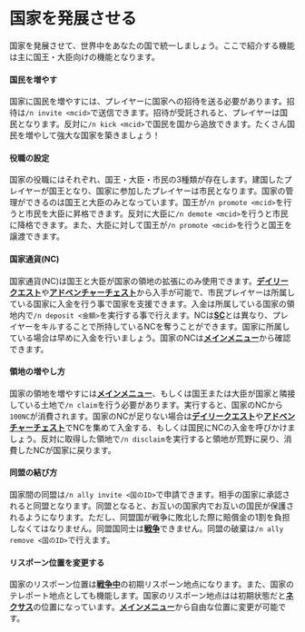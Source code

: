 # 国家を発展させる
国家を発展させて、世界中をあなたの国で統一しましょう。ここで紹介する機能は主に国王・大臣向けの機能となります。

#### 国民を増やす

国家に国民を増やすには、プレイヤーに国家への招待を送る必要があります。招待は```/n invite <mcid>```で送信できます。招待が受託されると、プレイヤーは国民となります。反対に```/n kick <mcid>```で国民を国から追放できます。たくさん国民を増やして強大な国家を築きましょう！

#### 役職の設定

国家の役職にはそれぞれ、国王・大臣・市民の3種類が存在します。建国したプレイヤーが国王となり、国家に参加したプレイヤーは市民となります。国家の管理ができるのは国王と大臣のみとなっています。国王が```/n promote <mcid>```を行うと市民を大臣に昇格できます。反対に大臣に```/n demote <mcid>```を行うと市民に降格できます。また、大臣に対して国王が```/n promote <mcid>```を行うと国王を譲渡できます。

#### 国家通貨(NC)

国家通貨(NC)は国王と大臣が国家の領地の拡張にのみ使用できます。[**デイリークエスト**](/guide/dailyquest)や[**アドベンチャーチェスト**](/guide/adventurechest)から入手が可能で、市民プレイヤーは所属している国家に入金を行う事で国家を支援できます。入金は所属している国家の領地内で```/n deposit <金額>```を実行する事で行えます。NCは[**SC**](/guide/currency)とは異なり、プレイヤーをキルすることで所持しているNCを奪うことができます。国家に所属している場合は早めに入金を行いましょう。国家のNCは[**メインメニュー**](/guide/menu)から確認できます。

#### 領地の増やし方

国家の領地を増やすには[**メインメニュー**](/guide/menu)、もしくは国王または大臣が国家と隣接している土地で```/n claim```を行う必要があります。実行すると、国家のNCから```100NC```が消費されます。国家のNCが足りない場合は[**デイリークエスト**](/guide/dailyquest)や[**アドベンチャーチェスト**](/guide/adventurechest)でNCを集めて入金する、もしくは国民にNCの入金を呼びかけましょう。反対に取得した領地で```/n disclaim```を実行すると領地が荒野に戻り、消費したNCが国家に戻ります。

#### 同盟の結び方

国家間の同盟は```/n ally invite <国のID>```で申請できます。相手の国家に承認されると同盟となります。同盟となると、お互いの国家内でお互いの国民が保護されるようになります。ただし、同盟国が戦争に敗北した際に賠償金の1割を負担しなくてはなりません。同盟国同士は[**戦争**](/guide/war)できません。同盟の破棄は```/n ally remove <国のID>```で行えます。

#### リスポーン位置を変更する

国家のリスポーン位置は[**戦争中**](/guide/war)の初期リスポーン地点になります。また、国家のテレポート地点としても機能します。国家のリスポーン地点はは初期状態だと[**ネクサス**](/guide/nation)の位置になっています。[**メインメニュー**](/guide/menu)から自由な位置に変更が可能です。
